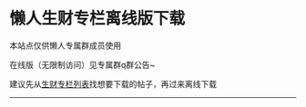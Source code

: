 # 懒人生财专栏离线版下载

本站点仅供懒人专属群成员使用

在线版（无限制访问）见专属群q群公告~

建议先从[生财专栏列表](/article/money_col)找想要下载的帖子，再过来离线下载



***

[]( money.html ':include :type=iframe width=100% height=900px')